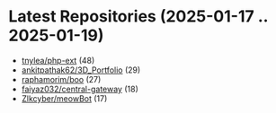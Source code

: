 # Latest Repositories (2025-01-17 .. 2025-01-19)

- [tnylea/php-ext](https://github.com/tnylea/php-ext) (48)
- [ankitpathak62/3D_Portfolio](https://github.com/ankitpathak62/3D_Portfolio) (29)
- [raphamorim/boo](https://github.com/raphamorim/boo) (27)
- [faiyaz032/central-gateway](https://github.com/faiyaz032/central-gateway) (18)
- [Zlkcyber/meowBot](https://github.com/Zlkcyber/meowBot) (17)
